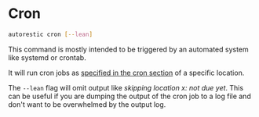 # Cron

```bash
autorestic cron [--lean]
```

This command is mostly intended to be triggered by an automated system like systemd or crontab.

It will run cron jobs as [specified in the cron section](/location/cron) of a specific location.

The `--lean` flag will omit output like _skipping location x: not due yet_. This can be useful if you are dumping the output of the cron job to a log file and don't want to be overwhelmed by the output log.

